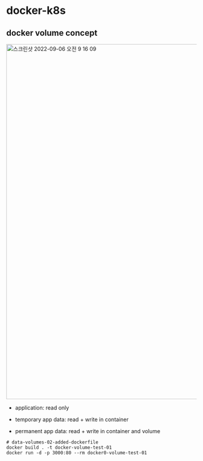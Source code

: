 # docker-k8s

## docker volume concept
<img width="939" alt="스크린샷 2022-09-06 오전 9 16 09" src="https://user-images.githubusercontent.com/73451727/188522927-03baca1a-93d3-45d4-a6b0-c3fd7dc10083.png">
  
- application: read only
  
- temporary app data: read + write in container
  
- permanent app data: read + write in container and volume


```
# data-volumes-02-added-dockerfile
docker build . -t docker-volume-test-01
docker run -d -p 3000:80 --rm docker0-volume-test-01
```
